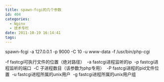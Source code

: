 ```yaml
---
title: spawn-fcgi的几个参数
id: 404
categories:
  - Nginx
  - 技术专栏
date: 2011-10-19 16:14:41
tags:
---
```


spawn-fcgi -a 127.0.0.1 -p 9000 -C 10 -u www-data -f /usr/bin/php-cgi<wbr><wbr><wbr>

-f fastcgi可执行文件的位置（绝对路径） <wbr>
-a fastcgi进程监听的ip <wbr>
-p fastcgi进程监听的端口 <wbr>
-C 子进程数目（该参数为php专用） <wbr>
-P fastcgi进程的pid文件位置 <wbr>
-u fastcgi进程所属的unix用户 <wbr>
-g fastcgi进程所属的unix用户组</wbr></wbr></wbr></wbr></wbr></wbr></wbr></wbr></wbr>
